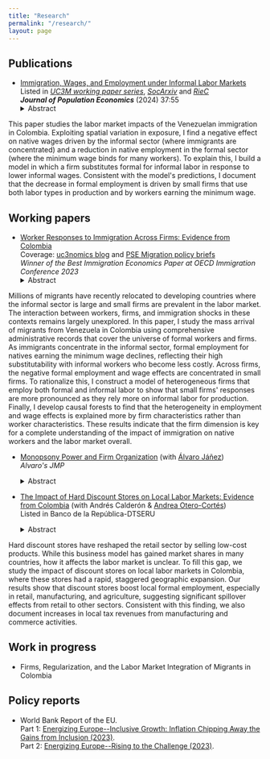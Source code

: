 ```yaml
---
title: "Research"
permalink: "/research/"
layout: page
---
```


## Publications

- [Immigration, Wages, and Employment under Informal Labor Markets](https://ludelgad.github.io/files/JOPE_2024_Immigration.pdf)\
Listed in *[UC3M working paper series](https://e-archivo.uc3m.es/handle/10016/35664)*, *[SocArxiv](https://osf.io/preprints/socarxiv/acr4v)* and *[RieC](https://repositorio.redinvestigadores.org/handle/Riec/118)* \
***Journal of Population Economics*** (2024) 37:55
  <details><summary>Abstract</summary><p> 
This paper studies the labor market impacts of the Venezuelan immigration in Colombia. Exploiting spatial variation in exposure, I find a negative effect on native wages driven by the informal sector (where immigrants are concentrated) and a reduction in native employment in the formal sector (where the minimum wage binds for many workers). To explain this, I build a model in which a firm substitutes formal for informal labor in response to lower informal wages. Consistent with the model's predictions, I document that the decrease in formal employment is driven by small firms that use both labor types in production and by workers earning the minimum wage.
  </p> </details>

## Working papers
- [Worker Responses to Immigration Across Firms: Evidence from Colombia](https://ludelgad.github.io/files/JMP_Delgado.pdf) \
  Coverage: [uc3nomics blog](https://uc3nomics.uc3m.es/the-missing-link-how-firms-are-key-to-understand-the-adjustments-to-immigration/) and [PSE Migration policy briefs](https://www.calameo.com/read/0074844316280932ce5e2) \
  _Winner of the Best Immigration Economics Paper at OECD Immigration Conference 2023_
  <details><summary>Abstract</summary> <p> 
Millions of migrants have recently relocated to developing countries where the informal sector is large and small firms are prevalent in the labor market. The interaction between workers, firms, and immigration shocks in these contexts remains largely unexplored. In this paper, I study the mass arrival of migrants from Venezuela in Colombia using comprehensive administrative records that cover the universe of formal workers and firms. As immigrants concentrate in the informal sector, formal employment for natives earning the minimum wage declines, reflecting their high substitutability with informal workers who become less costly. Across firms, the negative formal employment and wage effects are concentrated in small firms. To rationalize this, I construct a model of heterogeneous firms that employ both formal and informal labor to show that small firms' responses are more pronounced as they rely more on informal labor for production. Finally, I develop causal forests to find that the heterogeneity in employment and wage effects is explained more by firm characteristics rather than worker characteristics. These results indicate that the firm dimension is key for a complete understanding of the impact of immigration on native workers and the labor market overall.
  </p></details>
   
- [Monopsony Power and Firm Organization](https://ajanez.github.io/files/JMP_Firm_Org.pdf) (with [Álvaro Jáñez](https://ajanez.github.io/)) \
   _Alvaro's JMP_
    <details><summary>Abstract</summary><p> 
    Labor market competition drastically differs for production workers and managers. For instance, in Portugal, there are half as many firms competing for managers as for production workers in the typical local labor market. Using administrative data from Portugal together with a general equilibrium model of oligopsony that incorporates minimum wages and management delegation, we show that monopsony power by firms leads to a welfare loss of 5.7% for production workers and 23.1% for managers relative to an efficient economy. Production workers bear smaller losses because they often work in markets with more competitor firms, view firms as closer substitutes, and are more affected by the minimum wage. The weak monopsony power of low-wage firms over production workers implies that raising the statutory minimum wage reduces overall welfare and affects managers through worker reallocation and delegation adjustments. Moving from the benchmark to an occupation-based minimum wage that optimally addresses monopsony power increases welfare by about 0.2% for both occupations. 
  </p> </details>

- [The Impact of Hard Discount Stores on Local Labor Markets: Evidence from Colombia](https://repositorio.banrep.gov.co/bitstream/handle/20.500.12134/10785/DTSERU_326.pdf?sequence=9&isAllowed=y) (with Andrés Calderón & [Andrea Otero-Cortés](https://sites.google.com/view/andrea-otero-cortes/home))\
  Listed in Banco de la República-DTSERU 
  <details><summary>Abstract</summary><p> 
Hard discount stores have reshaped the retail sector by selling low-cost products. While this business model has gained market shares in many countries, how it affects the labor market is unclear. To fill this gap, we study the impact of discount stores on local labor markets in Colombia,  where these stores had a rapid, staggered geographic expansion. Our results show that discount stores boost local formal employment, especially in retail, manufacturing, and agriculture, suggesting significant spillover effects from retail to other sectors. Consistent with this finding, we also document increases in local tax revenues from manufacturing and commerce activities.
  </p> </details>

## Work in progress
  
- Firms, Regularization, and the Labor Market Integration of Migrants in Colombia

## Policy reports
- World Bank Report of the EU. \
Part 1: [Energizing Europe--Inclusive Growth: Inflation Chipping Away the Gains from Inclusion (2023)](https://documents1.worldbank.org/curated/en/099051123175082267/pdf/P18028109bfab800b0a771047dfd6c90089.pdf). \
Part 2: [Energizing Europe--Rising to the Challenge (2023)](https://openknowledge.worldbank.org/server/api/core/bitstreams/fb00fa8a-9cfd-4b3e-87a4-c206dd244571/content).
